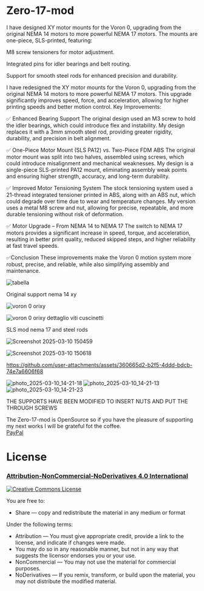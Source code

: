 # Zero-17-mod

I have designed XY motor mounts for the Voron 0, upgrading from the original 
NEMA 14 motors to more powerful NEMA 17 motors.
The mounts are one-piece, SLS-printed, featuring:

M8 screw tensioners for motor adjustment.

Integrated pins for idler bearings and belt routing.

Support for smooth steel rods for enhanced precision and durability.

I have redesigned the XY motor mounts for the Voron 0, upgrading from the original NEMA 14 motors to more powerful NEMA 17 motors. 
This upgrade significantly improves speed, force, and acceleration, allowing for higher printing speeds and better motion control.
Key Improvements:

✅ Enhanced Bearing Support
    The original design used an M3 screw to hold the idler bearings, which could introduce flex and instability.
    My design replaces it with a 3mm smooth steel rod, providing greater rigidity, durability, and precision in belt alignment.
    
✅ One-Piece Motor Mount (SLS PA12) vs. Two-Piece FDM ABS
    The original motor mount was split into two halves, assembled using screws, which could introduce misalignment and mechanical weaknesses.
    My design is a single-piece SLS-printed PA12 mount, eliminating assembly weak points and ensuring higher strength, accuracy, and long-term durability.
    
✅ Improved Motor Tensioning System
    The stock tensioning system used a 21-thread integrated tensioner printed in ABS, along with an ABS nut, which could degrade over time due to wear and temperature changes.
    My version uses a metal M8 screw and nut, allowing for precise, repeatable, and more durable tensioning without risk of deformation.
    
✅ Motor Upgrade – From NEMA 14 to NEMA 17
   The switch to NEMA 17 motors provides a significant increase in speed, torque, and acceleration, resulting in better print quality,
   reduced skipped steps, and higher reliability at fast travel speeds.
   
✅Conclusion
   These improvements make the Voron 0 motion system more robust, precise, and reliable, while also simplifying assembly and maintenance.

![tabella](https://github.com/user-attachments/assets/836e252e-ad87-4ce2-a3df-1faf1fcf4f3c)

Original support nema 14 xy

![voron 0 orixy](https://github.com/user-attachments/assets/cc241697-2446-4f3c-b8b5-2ee476543785)

![voron 0 orixy dettaglio viti cuscinetti](https://github.com/user-attachments/assets/a7b37b5f-e877-48ea-a53e-1235745c6cae)

SLS mod nema 17 and steel rods

![Screenshot 2025-03-10 150459](https://github.com/user-attachments/assets/a1884de2-3dbc-492d-921d-485bbb48de6c)

![Screenshot 2025-03-10 150618](https://github.com/user-attachments/assets/ca6c5308-ba42-45bd-8d84-5c52d051aa20)


https://github.com/user-attachments/assets/360665d2-b2f5-4ddd-bdcb-74e7a6606f68

![photo_2025-03-10_14-21-18](https://github.com/user-attachments/assets/348f0119-7fae-4e0d-914d-9af77f5ddbdd)
![photo_2025-03-10_14-21-13](https://github.com/user-attachments/assets/c06b5191-21f7-45fc-b092-9fb874ac2ad8)
![photo_2025-03-10_14-21-23](https://github.com/user-attachments/assets/0af0a4a3-5ab7-428a-a84d-a61c6a07a485)

THE SUPPORTS HAVE BEEN MODIFIED TO INSERT NUTS AND PUT THE THROUGH SCREWS




The Zero-17-mod is OpenSource so if you have the pleasure of supporting my next works I will be grateful fot the coffee.  
[PayPal](https://www.paypal.me/adelaidecat?locale.x=it_IT)

# License 
### [Attribution-NonCommercial-NoDerivatives 4.0 International](https://creativecommons.org/licenses/by-nc-nd/4.0/)
<a rel="license" href="http://creativecommons.org/licenses/by-nc-nd/4.0/"><img alt="Creative Commons License" style="border-width:0" src="https://i.creativecommons.org/l/by-nc-nd/4.0/88x31.png" /></a><br />

You are free to:
- Share — copy and redistribute the material in any medium or format

Under the following terms:
- Attribution — You must give appropriate credit, provide a link to the license, and indicate if changes were made.
- You may do so in any reasonable manner, but not in any way that suggests the licensor endorses you or your use.
- NonCommercial — You may not use the material for commercial purposes.
- NoDerivatives — If you remix, transform, or build upon the material, you may not distribute the modified material.

